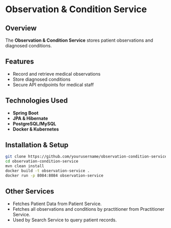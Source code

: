 # Observation & Condition Service

## Overview
The **Observation & Condition Service** stores patient observations and diagnosed conditions.

## Features
- Record and retrieve medical observations
- Store diagnosed conditions
- Secure API endpoints for medical staff

## Technologies Used
- **Spring Boot**
- **JPA & Hibernate**
- **PostgreSQL/MySQL**
- **Docker & Kubernetes**

## Installation & Setup
```sh
git clone https://github.com/yourusername/observation-condition-service.git
cd observation-condition-service
mvn clean install
docker build -t observation-service .
docker run -p 8084:8084 observation-service
```

## Other Services
- Fetches Patient Data from Patient Service.
- Fetches all observations and conditions by practitioner from Practitioner Service.
- Used by Search Service to query patient records.
